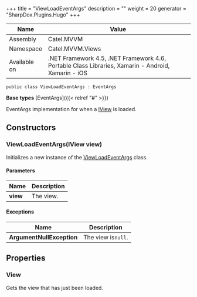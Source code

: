 

+++
title = "ViewLoadEventArgs" 
description = ""
weight = 20
generator = "SharpDox.Plugins.Hugo"
+++

Name|Value
---|---
Assembly|Catel.MVVM
Namespace|Catel.MVVM.Views
Available on|.NET Framework 4.5, .NET Framework 4.6, Portable Class Libraries, Xamarin - Android, Xamarin - iOS

```
public class ViewLoadEventArgs : EventArgs
```

**Base types**
[EventArgs]({{&lt; relref "#" &gt;}})

EventArgs implementation for when a [IView](#) is loaded.

## Constructors

### ViewLoadEventArgs(IView view)

Initializes a new instance of the [ViewLoadEventArgs](#) class.

#### Parameters

Name|Description
---|---
**view**|The view.

#### Exceptions

Name|Description
---|---
**ArgumentNullException**|The view is`null`.

## Properties

### View

Gets the view that has just been loaded.

